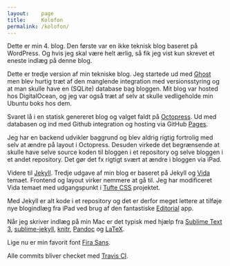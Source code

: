 ```yaml
---
layout:    page
title:     Kolofon
permalink: /kolofon/
---
```

Dette er min 4. blog. Den første var en ikke teknisk blog baseret på WordPress. Og hvis jeg skal være helt ærlig, så fik jeg vist kun skrevet et eneste indlæg på denne blog.

Dette er tredje version af min tekniske blog. Jeg startede ud med [Ghost](https://ghost.org/) men blev hurtig træt af den manglende integration med versionsstyring og at man skulle have en (SQLite) database bag bloggen. Mit blog var hosted hos DigitalOcean, og jeg var også træt af selv at skulle vedligeholde min Ubuntu boks hos dem.

Svaret lå i en statisk genereret blog og valget faldt på [Octopress](http://octopress.org/). Ud med databasen og ind med Github integration og hosting via GitHub [Pages](https://pages.github.com/).

Jeg har en backend udvikler baggrund og blev aldrig rigtig fortrolig med selv at ændre på layout i Octopress. Desuden virkede det begrænsende at skulle have selve source koden til bloggen i et repository og selve bloggen i et andet repository. Det gør det fx rigtigt svært at ændre i bloggen via iPad.

Videre til [Jekyll](http://jekyllrb.com/). Tredje udgave af min blog er baseret på Jekyll og [Vida](https://github.com/syaning/vida) temaet. Frontend og layout virker nemmere at gå til. Jeg har modificeret Vida temaet med udgangspunkt i [Tufte CSS](http://www.daveliepmann.com/tufte-css/) projektet.

Med Jekyll er alt kode i et repository og det er derfor meget lettere at tilføje nye blogindlæg fra iPad ved brug af den fantastiske [Editorial](http://omz-software.com/editorial/) app.

Når jeg skriver indlæg på min Mac er det typisk med hjælp fra [Sublime Text 3](http://www.sublimetext.com/3), [sublime-jekyll](https://23maverick23.github.io/sublime-jekyll/), [knitr](http://yihui.name/knitr/), [Pandoc](http://pandoc.org/) og [LaTeX](https://tug.org/mactex/). 

Lige nu er min favorit font [Fira Sans](https://typekit.com/fonts/fira-sans).

Alle commits bliver checket med [Travis CI](https://travis-ci.org/).
